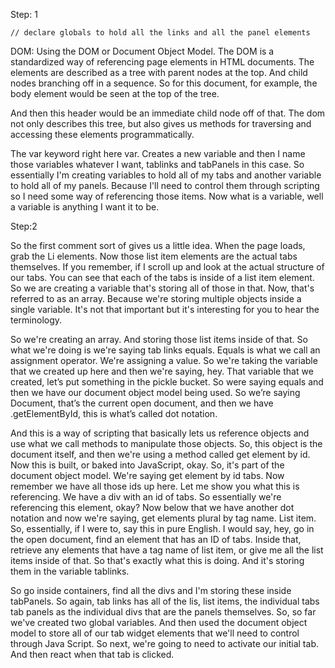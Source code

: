 Step: 1 

	// declare globals to hold all the links and all the panel elements
<script type="text/javascript">
var tabLinks;
var tabPanels;
</script>
 
 DOM:
 Using the DOM or Document Object Model. The DOM is a standardized way of referencing page elements in HTML documents. The elements are described as a tree with parent nodes at the top. And child nodes branching off in a sequence. So for this document, for example, the body element would be seen at the top of the tree.

And then this header would be an immediate child node off of that. The dom not only describes this tree, but also gives us methods for traversing and accessing these elements programmatically.


The var keyword right here var. Creates a new variable and then I name those variables whatever I want, tablinks and tabPanels in this case. So essentially I'm creating variables to hold all of my tabs and another variable to hold all of my panels. Because I'll need to control them through scripting so I need some way of referencing those items. Now what is a variable, well a variable is anything I want it to be.

</footer>
<script type="text/javascript">
//tabbed panels

// declare globals to hold all the links and all the panel elements
var tabLinks;
var tabPanels;

</script>
</body>
</html>


Step:2
	
 So the first comment sort of gives us a little idea. When the page loads, grab the Li elements. Now those list item elements are the actual tabs themselves. If you remember, if I scroll up and look at the actual structure of our tabs. You can see that each of the tabs is inside of a list item element. So we are creating a variable that's storing all of those in that. Now, that's referred to as an array. Because we're storing multiple objects inside a single variable. It's not that important but it's interesting for you to hear the terminology.

 So we're creating an array. And storing those list items inside of that. So what we're doing is we're saying tab links equals. Equals is what we call an assignment operator. We're assigning a value. So we're taking the variable that we created up here and then we're saying, hey. That variable that we created, let’s put something in the pickle bucket. So were saying equals and then we have our document object model being used. So we’re saying Document, that’s the current open document, and then we have .getElementById, this is what’s called dot notation.

 And this is a way of scripting that basically lets us reference objects and use what we call methods to manipulate those objects. So, this object is the document itself, and then we're using a method called get element by id. Now this is built, or baked into JavaScript, okay. So, it's part of the document object model. We're saying get element by id tabs. Now remember we have all those ids up here. Let me show you what this is referencing. We have a div with an id of tabs. So essentially we're referencing this element, okay? Now below that we have another dot notation and now we're saying, get elements plural by tag name. List item. So, essentially, if I were to, say this in pure English. I would say, hey, go in the open document, find an element that has an ID of tabs. Inside that, retrieve any elements that have a tag name of list item, or give me all the list items inside of that. So that's exactly what this is doing. And it's storing them in the variable tablinks. 

So go inside containers, find all the divs and I'm storing these inside tabPanels. So again, tab links has all of the lis, list items, the individual tabs tab panels as the individual divs that are the panels themselves. So, so far we've created two global variables. And then used the document object model to store all of our tab widget elements that we'll need to control through Java Script. So next, we're going to need to activate our initial tab. And then react when that tab is clicked.

</footer>
<script type="text/javascript">
//tabbed panels

// declare globals to hold all the links and all the panel elements
var tabLinks;
var tabPanels;

window.onload=function() {
    // when the page loads, grab the li elements
    tabLinks = document.getElementById("tabs").getElementsByTagName("li");
	// Now get all the tab panel container divs
	tabPanels = document.getElementById("containers").getElementsByTagName("div");
}

function displayPanel() {
	//respond to tab clicks 
	//change panel display and active tabs
}

</script>
</body>
</html>